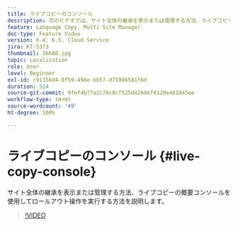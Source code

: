 ```yaml
---
title: ライブコピーのコンソール
description: 次のビデオでは、サイト全体の継承を表示または管理する方法、ライブコピーの概要コンソールを使用してロールアウト操作を実行する方法を説明します。
feature: Language Copy, Multi Site Manager
doc-type: Feature Video
version: 6.4, 6.5, Cloud Service
jira: KT-5373
thumbnail: 36680.jpg
topic: Localization
role: User
level: Beginner
exl-id: c91356d4-8f59-498e-bb57-d75906581f6d
duration: 524
source-git-commit: 9fef4b77a2c70c8cf525d42686f4120e481945ee
workflow-type: tm+mt
source-wordcount: '49'
ht-degree: 100%

---
```


# ライブコピーのコンソール {#live-copy-console}

サイト全体の継承を表示または管理する方法、ライブコピーの概要コンソールを使用してロールアウト操作を実行する方法を説明します。

>[!VIDEO](https://video.tv.adobe.com/v/36680?quality=12&learn=on)
